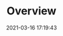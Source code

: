 ---
title: Overview
date: 2021-03-16 17:19:43
permalink: /en/Zadig v4.1/system-manual/guide
adminGuide: true
sidebar: true
article: true
comment: false
editLink: false
---